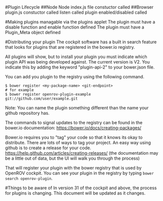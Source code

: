 #Plugin Lifecycle
##Node
Node index.js file constuctor called
##Browser 
plugin.js constuctor called
<document ready>
listen called
plugin enabled/disabled called

#Making plugins managable via the plugins applet
The plugin must have a disable function and enable function defined
The plugin must have a Plugin_Meta object defined

#Distributing your plugin
The cockpit software has a built in search feature that looks for plugins that are registered in the bower.io registry.

All plugins will show, but to install your plugin you must indicate which plugin API was being developed against.  The current version is V2.  You indicate this by adding the keyword "plugin-api-2" to your bower.json file.

You can add you plugin to the registry using the following command.
```
$ bower register <my-package-name> <git-endpoint>
# for example
$ bower register openrov-plugin-example git://github.com/user/example.git
```
Note: You can name the plugin something different than the name your github repository has.

The commands to signal updates to the registry can be found in the bower.io documentation: https://bower.io/docs/creating-packages/

Bower.io requires you to "tag" your code so that it knows its okay to distribute.  There are lots of ways to tag your project. An easy way using github is to create a release for your code.
https://help.github.com/articles/creating-releases/  (the documentation may be a little out of data, but the UI will walk you through the process)

That will register your plugin with the bower registry that is used by OpenROV cockpit. You can see your plugin in the registry by typing `bower search openrov-plugin`.

#Things to be aware of
In version 31 of the cockpit and above, the process for plugins is changing.  This document will be updated as it changes.

